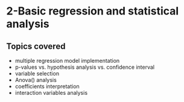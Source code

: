 # 2-Basic regression and statistical analysis

## Topics covered
- multiple regression model implementation
- p-values vs. hypothesis analysis vs. confidence interval
- variable selection
- Anova() analysis
- coefficients interpretation
- interaction variables analysis
